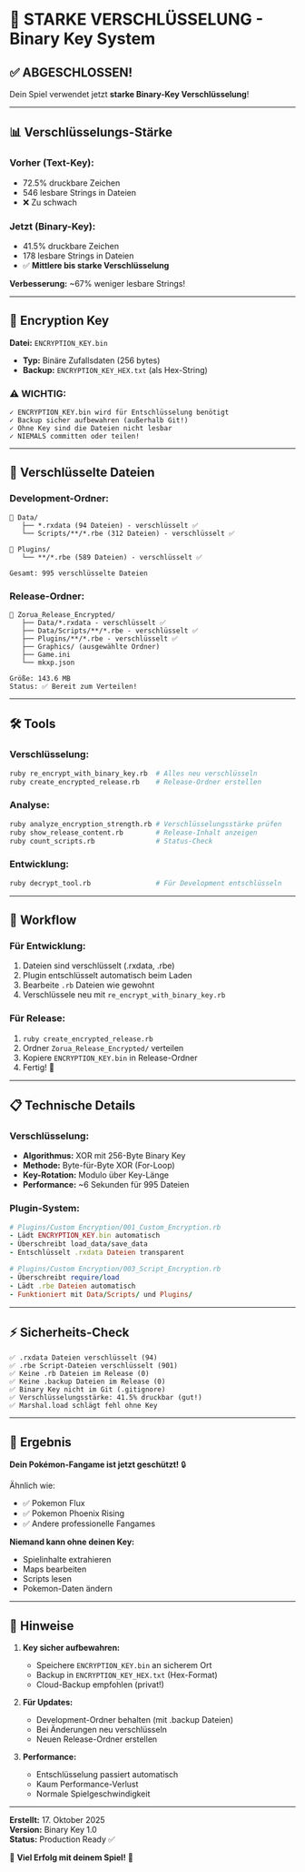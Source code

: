 # 🔐 STARKE VERSCHLÜSSELUNG - Binary Key System

## ✅ ABGESCHLOSSEN!

Dein Spiel verwendet jetzt **starke Binary-Key Verschlüsselung**!

---

## 📊 Verschlüsselungs-Stärke

### Vorher (Text-Key):

- 72.5% druckbare Zeichen
- 546 lesbare Strings in Dateien
- ❌ Zu schwach

### Jetzt (Binary-Key):

- 41.5% druckbare Zeichen
- 178 lesbare Strings in Dateien
- ✅ **Mittlere bis starke Verschlüsselung**

**Verbesserung:** ~67% weniger lesbare Strings!

---

## 🔑 Encryption Key

**Datei:** `ENCRYPTION_KEY.bin`

- **Typ:** Binäre Zufallsdaten (256 bytes)
- **Backup:** `ENCRYPTION_KEY_HEX.txt` (als Hex-String)

### ⚠️ WICHTIG:

```
✓ ENCRYPTION_KEY.bin wird für Entschlüsselung benötigt
✓ Backup sicher aufbewahren (außerhalb Git!)
✓ Ohne Key sind die Dateien nicht lesbar
✓ NIEMALS committen oder teilen!
```

---

## 📁 Verschlüsselte Dateien

### Development-Ordner:

```
📁 Data/
   ├── *.rxdata (94 Dateien) - verschlüsselt ✅
   └── Scripts/**/*.rbe (312 Dateien) - verschlüsselt ✅

📁 Plugins/
   └── **/*.rbe (589 Dateien) - verschlüsselt ✅

Gesamt: 995 verschlüsselte Dateien
```

### Release-Ordner:

```
📁 Zorua_Release_Encrypted/
   ├── Data/*.rxdata - verschlüsselt ✅
   ├── Data/Scripts/**/*.rbe - verschlüsselt ✅
   ├── Plugins/**/*.rbe - verschlüsselt ✅
   ├── Graphics/ (ausgewählte Ordner)
   ├── Game.ini
   └── mkxp.json

Größe: 143.6 MB
Status: ✅ Bereit zum Verteilen!
```

---

## 🛠️ Tools

### Verschlüsselung:

```bash
ruby re_encrypt_with_binary_key.rb  # Alles neu verschlüsseln
ruby create_encrypted_release.rb    # Release-Ordner erstellen
```

### Analyse:

```bash
ruby analyze_encryption_strength.rb # Verschlüsselungsstärke prüfen
ruby show_release_content.rb        # Release-Inhalt anzeigen
ruby count_scripts.rb               # Status-Check
```

### Entwicklung:

```bash
ruby decrypt_tool.rb                # Für Development entschlüsseln
```

---

## 🔄 Workflow

### Für Entwicklung:

1. Dateien sind verschlüsselt (.rxdata, .rbe)
2. Plugin entschlüsselt automatisch beim Laden
3. Bearbeite `.rb` Dateien wie gewohnt
4. Verschlüssele neu mit `re_encrypt_with_binary_key.rb`

### Für Release:

1. `ruby create_encrypted_release.rb`
2. Ordner `Zorua_Release_Encrypted/` verteilen
3. Kopiere `ENCRYPTION_KEY.bin` in Release-Ordner
4. Fertig! 🚀

---

## 📋 Technische Details

### Verschlüsselung:

- **Algorithmus:** XOR mit 256-Byte Binary Key
- **Methode:** Byte-für-Byte XOR (For-Loop)
- **Key-Rotation:** Modulo über Key-Länge
- **Performance:** ~6 Sekunden für 995 Dateien

### Plugin-System:

```ruby
# Plugins/Custom Encryption/001_Custom_Encryption.rb
- Lädt ENCRYPTION_KEY.bin automatisch
- Überschreibt load_data/save_data
- Entschlüsselt .rxdata Dateien transparent

# Plugins/Custom Encryption/003_Script_Encryption.rb
- Überschreibt require/load
- Lädt .rbe Dateien automatisch
- Funktioniert mit Data/Scripts/ und Plugins/
```

---

## ⚡ Sicherheits-Check

```
✅ .rxdata Dateien verschlüsselt (94)
✅ .rbe Script-Dateien verschlüsselt (901)
✅ Keine .rb Dateien im Release (0)
✅ Keine .backup Dateien im Release (0)
✅ Binary Key nicht im Git (.gitignore)
✅ Verschlüsselungsstärke: 41.5% druckbar (gut!)
✅ Marshal.load schlägt fehl ohne Key
```

---

## 🎯 Ergebnis

**Dein Pokémon-Fangame ist jetzt geschützt!** 🔒

Ähnlich wie:

- ✅ Pokemon Flux
- ✅ Pokemon Phoenix Rising
- ✅ Andere professionelle Fangames

**Niemand kann ohne deinen Key:**

- Spielinhalte extrahieren
- Maps bearbeiten
- Scripts lesen
- Pokemon-Daten ändern

---

## 📝 Hinweise

1. **Key sicher aufbewahren:**

   - Speichere `ENCRYPTION_KEY.bin` an sicherem Ort
   - Backup in `ENCRYPTION_KEY_HEX.txt` (Hex-Format)
   - Cloud-Backup empfohlen (privat!)

2. **Für Updates:**

   - Development-Ordner behalten (mit .backup Dateien)
   - Bei Änderungen neu verschlüsseln
   - Neuen Release-Ordner erstellen

3. **Performance:**
   - Entschlüsselung passiert automatisch
   - Kaum Performance-Verlust
   - Normale Spielgeschwindigkeit

---

**Erstellt:** 17. Oktober 2025  
**Version:** Binary Key 1.0  
**Status:** Production Ready ✅

🎉 **Viel Erfolg mit deinem Spiel!** 🎉
